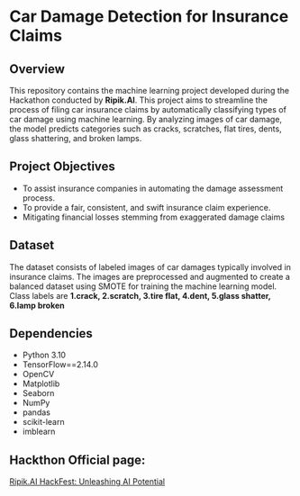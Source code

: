 # Car Damage Detection for Insurance Claims

## Overview
This repository contains the machine learning project developed during the Hackathon conducted by **Ripik.AI**. This project aims to streamline the process of filing car insurance claims by automatically classifying types of car damage using machine learning. By analyzing images of car damage, the model predicts categories such as cracks, scratches, flat tires, dents, glass shattering, and broken lamps.  

## Project Objectives
- To assist insurance companies in automating the damage assessment process.
- To provide a fair, consistent, and swift insurance claim experience.
- Mitigating financial losses stemming from exaggerated damage claims

## Dataset
The dataset consists of labeled images of car damages typically involved in insurance claims. The images are preprocessed and augmented to create a balanced dataset using SMOTE for training the machine learning model.  
Class labels are
**1.crack,
2.scratch,
3.tire flat,
4.dent,
5.glass shatter,
6.lamp broken**


## Dependencies
- Python 3.10
- TensorFlow==2.14.0
- OpenCV
- Matplotlib
- Seaborn
- NumPy
- pandas
- scikit-learn
- imblearn

## Hackthon Official page:  
[Ripik.AI HackFest: Unleashing AI Potential](https://datahack.analyticsvidhya.com/contest/ripikai-hackfest-unleashing-ai-potential/True/?utm_source=naukri_campaigns&utm_medium=email#About)
